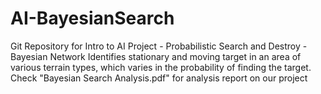 # AI-BayesianSearch
Git Repository for Intro to AI Project - Probabilistic Search and Destroy - Bayesian Network
Identifies stationary and moving target in an area of various terrain types, which varies in the probability of finding the target.
Check "Bayesian Search Analysis.pdf" for analysis report on our project